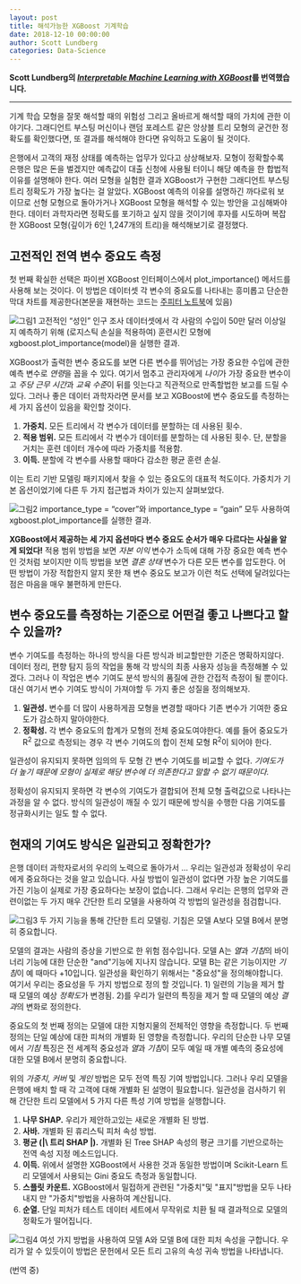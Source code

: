 ```yaml
---
layout: post
title: 해석가능한 XGBoost 기계학습
date: 2018-12-10 00:00:00
author: Scott Lundberg
categories: Data-Science
---  
```

  
  
**Scott Lundberg의 [*Interpretable Machine Learning with XGBoost*](https://towardsdatascience.com/interpretable-machine-learning-with-xgboost-9ec80d148d27)를 번역했습니다.**
  
  
- - -

기계 학습 모형을 잘못 해석할 때의 위험성 그리고 올바르게 해석할 때의 가치에 관한 이야기다. 그래디언트 부스팅 머신이나 랜덤 포레스트 같은 앙상블 트리 모형의 굳건한 정확도를 확인했다면, 또 결과를 해석해야 한다면 유익하고 도움이 될 것이다.

은행에서 고객의 재정 상태를 예측하는 업무가 있다고 상상해보자. 모형이 정확할수록 은행은 많은 돈을 벌겠지만 예측값이 대출 신청에 사용될 터이니 해당 예측을 한 합법적 이유를 설명해야 한다. 여러 모형을 실험한 결과 XGBoost가 구현한 그래디언트 부스팅 트리 정확도가 가장 높다는 걸 알았다. XGBoost 예측의 이유를 설명하긴 까다로워 보이므로 선형 모형으로 돌아가거나 XGBoost 모형을 해석할 수 있는 방안을 고심해봐야 한다. 데이터 과학자라면 정확도를 포기하고 싶지 않을 것이기에 후자를 시도하며 복잡한 XGBoost 모형(깊이가 6인 1,247개의 트리)을 해석해보기로 결정했다.
  
## 고전적인 전역 변수 중요도 측정
  
첫 번째 확실한 선택은 파이썬 XGBoost 인터페이스에서 plot_importance() 메서드를 사용해 보는 것이다. 이 방법은 데이터셋 각 변수의 중요도를 나타내는 흥미롭고 단순한 막대 차트를 제공한다(본문을 재현하는 코드는 [주피터 노트북](https://slundberg.github.io/shap/notebooks/Census+income+classification+with+XGBoost.html)에 있음)

![그림1](https://aldente0630.github.io/assets/interpretable_ml_with_xgb1.png)
고전적인 “성인” 인구 조사 데이터셋에서 각 사람의 수입이 50만 달러 이상일지 예측하기 위해 (로지스틱 손실을 적용하여) 훈련시킨 모형에 xgboost.plot_importance(model)을 실행한 결과.
  
XGBoost가 출력한 변수 중요도를 보면 다른 변수를 뛰어넘는 가장 중요한 수입에 관한 예측 변수로 *연령*을 꼽을 수 있다. 여기서 멈추고 관리자에게 *나이*가 가장 중요한 변수이고 *주당 근무 시간*과 *교육 수준*이 뒤를 잇는다고 직관적으로 만족할법한 보고를 드릴 수 있다. 그러나 좋은 데이터 과학자라면 문서를 보고 XGBoost에 변수 중요도를 측정하는 세 가지 옵션이 있음을 확인할 것이다.

1. **가중치.** 모든 트리에서 각 변수가 데이터를 분할하는 데 사용된 횟수.
2. **적용 범위.** 모든 트리에서 각 변수가 데이터를 분할하는 데 사용된 횟수. 단, 분할을 거치는 훈련 데이터 개수에 따라 가중치를 적용함.
3. **이득.** 분할에 각 변수를 사용할 때마다 감소한 평균 훈련 손실.

이는 트리 기반 모델링 패키지에서 찾을 수 있는 중요도의 대표적 척도이다. 가중치가 기본 옵션이었기에 다른 두 가지 접근법과 차이가 있는지 살펴보았다.
  
![그림2](https://aldente0630.github.io/assets/interpretable_ml_with_xgb2.png)
importance_type = “cover”와 importance_type = “gain” 모두 사용하여 xgboost.plot_importance를 실행한 결과.
  
**XGBoost에서 제공하는 세 가지 옵션마다 변수 중요도 순서가 매우 다르다는 사실을 알게 되었다!** 적용 범위 방법을 보면 *자본 이익* 변수가 소득에 대해 가장 중요한 예측 변수인 것처럼 보이지만 이득 방법을 보면 *결혼 상태* 변수가 다른 모든 변수를 압도한다. 어떤 방법이 가장 적합한지 알지 못한 채 변수 중요도 보고가 이런 척도 선택에 달려있다는 점은 마음을 매우 불편하게 만든다.

## 변수 중요도를 측정하는 기준으로 어떤걸 좋고 나쁘다고 할 수 있을까?
  
변수 기여도를 측정하는 하나의 방식을 다른 방식과 비교할만한 기준은 명확하지않다. 데이터 정리, 편향 탐지 등의 작업을 통해 각 방식의 최종 사용자 성능을 측정해볼 수 있겠다. 그러나 이 작업은 변수 기여도 분석 방식의 품질에 관한 간접적 측정이 될 뿐이다. 대신 여기서 변수 기여도 방식이 가져야할 두 가지 좋은 성질을 정의해보자.
  
1. **일관성.** 변수를 더 많이 사용하게끔 모형을 변경할 때마다 기존 변수가 기여한 중요도가 감소하지 말아야한다.
2. **정확성.** 각 변수 중요도의 합계가 모형의 전체 중요도여야한다. 예를 들어 중요도가 R<sup>2</sup> 값으로 측정되는 경우 각 변수 기여도의 합이 전체 모형 R<sup>2</sup>이 되어야 한다.
  
일관성이 유지되지 못하면 임의의 두 모형 간 변수 기여도를 비교할 수 없다. *기여도가 더 높기 때문에 모형이 실제로 해당 변수에 더 의존한다고 말할 수 없기 때문이다.*
  
정확성이 유지되지 못하면 각 변수의 기여도가 결합되어 전체 모형 출력값으로 나타나는 과정을 알 수 없다. 방식의 일관성이 깨질 수 있기 때문에 방식을 수행한 다음 기여도를 정규화시키는 일도 할 수 없다.  

## 현재의 기여도 방식은 일관되고 정확한가?
  
은행 데이터 과학자로서의 우리의 노력으로 돌아가서 ... 우리는 일관성과 정확성이 우리에게 중요하다는 것을 알고 있습니다. 사실 방법이 일관성이 없다면 가장 높은 기여도를 가진 기능이 실제로 가장 중요하다는 보장이 없습니다. 그래서 우리는 은행의 업무와 관련이없는 두 가지 매우 간단한 트리 모델을 사용하여 각 방법의 일관성을 점검합니다.

![그림3](https://aldente0630.github.io/assets/interpretable_ml_with_xgb3.png)
두 가지 기능을 통해 간단한 트리 모델링. 기침은 모델 A보다 모델 B에서 분명히 중요합니다.
  
모델의 결과는 사람의 증상을 기반으로 한 위험 점수입니다. 모델 A는 *열*과 *기침*의 바이너리 기능에 대한 단순한 "and"기능에 지나지 않습니다. 모델 B는 같은 기능이지만 *기침*이 예 때마다 +10입니다. 일관성을 확인하기 위해서는 "중요성"을 정의해야합니다. 여기서 우리는 중요성을 두 가지 방법으로 정의 할 것입니다. 1) 일련의 기능을 제거 할 때 모델의 예상 *정확도*가 변경됨. 2)를 우리가 일련의 특징을 제거 할 때 모델의 예상 *결과*의 변화로 정의한다.
  
중요도의 첫 번째 정의는 모델에 대한 지형지물의 전체적인 영향을 측정합니다. 두 번째 정의는 단일 예상에 대한 피쳐의 개별화 된 영향을 측정합니다. 우리의 단순한 나무 모델에서 *기침* 특징은 전 세계적 중요성과 *열*과 *기침*이 모두 예일 때 개별 예측의 중요성에 대한 모델 B에서 분명히 중요합니다.
  
위의 *가중치*, *커버* 및 *게인* 방법은 모두 전역 특징 기여 방법입니다. 그러나 우리 모델을 은행에 배치 할 때 각 고객에 대해 개별화 된 설명이 필요합니다. 일관성을 검사하기 위해 간단한 트리 모델에서 5 가지 다른 특성 기여 방법을 실행합니다.
  
1. **나무 SHAP.** 우리가 제안하고있는 새로운 개별화 된 방법.
2. **사바.** 개별화 된 휴리스틱 피처 속성 방법.
3. **평균 (\|\ 트리 SHAP \|\).** 개별화 된 Tree SHAP 속성의 평균 크기를 기반으로하는 전역 속성 지정 메소드입니다.
4. **이득.** 위에서 설명한 XGBoost에서 사용한 것과 동일한 방법이며 Scikit-Learn 트리 모델에서 사용되는 Gini 중요도 측정과 동일합니다.
5. **스플릿 카운트.** XGBoost에서 밀접하게 관련된 "가중치"및 "표지"방법을 모두 나타내지 만 "가중치"방법을 사용하여 계산됩니다.
6. **순열.** 단일 피처가 테스트 데이터 세트에서 무작위로 치환 될 때 결과적으로 모델의 정확도가 떨어집니다.  

![그림4](https://aldente0630.github.io/assets/interpretable_ml_with_xgb4.png)
여섯 가지 방법을 사용하여 모델 A와 모델 B에 대한 피처 속성을 구합니다. 우리가 알 수 있듯이이 방법은 문헌에서 모든 트리 고유의 속성 귀속 방법을 나타냅니다.
  
(번역 중)
